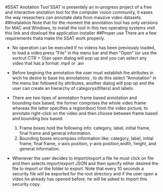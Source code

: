 #SSAT Anotation Tool
SSAT is presentely an in-progress project of a free and interactive anotation tool for the computer vision community, it eases
the way reseachers can annotate data from massive video datasets.
##Instalation
Note that for the moment the annotation tool has only versions for MAC and Windows, to install the tool in this two operating systems
visit this link and dowload the application installer <insert link here>
##Proper use
There are a few requirements thata make the SSAT work properly.
  * No operation can be executed if no videos has been previously loaded, to load a video press "File" in the menu bar and then "Open"
  (or use the sortcut CTR + O)an open dialog will pop up and you can select any video that has a format .mp4 or .avi
  * Before begining the annotation the user must establish the atributes in wich he desire to base his annotations , to do this select
  "Annotation" in the menu bar followed by attributes, another dialog will pop up and the user can create an hierarchy of 
  categorys(filters) and labels.
  * There are two tipes of annotation frame based annotation and bounding-box based, the former comprises the whole video frame
  whereas the latter specifies a region(box) from the video picture, to annotate right-click on the video and then choose between frame based
  and bounding box based.
    1. Frame boxes hold the following info: category, label, initial frame, final frame and general information.  
    2. Bounding boxes encompass information like: category, label, initial frame, final frame, x-axis position, y-axis position,width, height, and general information.
      
   * Whenever the user decides to import/export a file he must click on file and then selects import/export JSON and then specify
   either desired the file to import or the folder to export. Note that every 10 seconds a security file will be exported for the root
   directory and if the user open a video he already has opened before, he will be asked to import this security copy.
